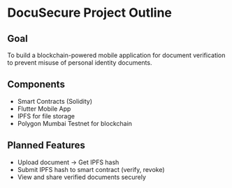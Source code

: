 # DocuSecure Project Outline

## Goal
To build a blockchain-powered mobile application for document verification to prevent misuse of personal identity documents.

## Components
- Smart Contracts (Solidity)
- Flutter Mobile App
- IPFS for file storage
- Polygon Mumbai Testnet for blockchain

## Planned Features
- Upload document → Get IPFS hash
- Submit IPFS hash to smart contract (verify, revoke)
- View and share verified documents securely
